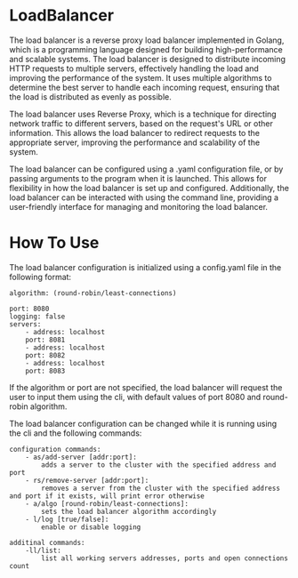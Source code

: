 # LoadBalancer

The load balancer is a reverse proxy load balancer implemented in Golang, which is a programming language designed for building high-performance and scalable systems. The load balancer is designed to distribute incoming HTTP requests to multiple servers, effectively handling the load and improving the performance of the system. It uses multiple algorithms to determine the best server to handle each incoming request, ensuring that the load is distributed as evenly as possible.

The load balancer uses Reverse Proxy, which is a technique for directing network traffic to different servers, based on the request's URL or other information. This allows the load balancer to redirect requests to the appropriate server, improving the performance and scalability of the system.


The load balancer can be configured using a .yaml configuration file, or by passing arguments to the program when it is launched. This allows for flexibility in how the load balancer is set up and configured. Additionally, the load balancer can be interacted with using the command line, providing a user-friendly interface for managing and monitoring the load balancer.

# How To Use

The load balancer configuration is initialized using a config.yaml file in the following format:

    algorithm: (round-robin/least-connections)

    port: 8080
    logging: false
    servers:
        - address: localhost
        port: 8081
        - address: localhost
        port: 8082
        - address: localhost
        port: 8083

If the algorithm or port are not specified, the load balancer will request the user to input them using the cli, with default values of port 8080 and round-robin algorithm.

The load balancer configuration can be changed while it is running using the cli and the following commands:

    configuration commands:
        - as/add-server [addr:port]:
            adds a server to the cluster with the specified address and port
        - rs/remove-server [addr:port]:
            removes a server from the cluster with the specified address and port if it exists, will print error otherwise
        - a/algo [round-robin/least-connections]:
            sets the load balancer algorithm accordingly
        - l/log [true/false]:
            enable or disable logging

    additinal commands:
        -ll/list:
            list all working servers addresses, ports and open connections count

